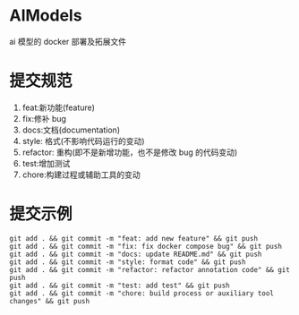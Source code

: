 # AIModels

ai 模型的 docker 部署及拓展文件

# 提交规范

1. feat:新功能(feature)
2. fix:修补 bug
3. docs:文档(documentation)
4. style: 格式(不影响代码运行的变动)
5. refactor: 重构(即不是新增功能，也不是修改 bug 的代码变动)
6. test:增加测试
7. chore:构建过程或辅助工具的变动

# 提交示例

```
git add . && git commit -m "feat: add new feature" && git push
git add . && git commit -m "fix: fix docker compose bug" && git push
git add . && git commit -m "docs: update README.md" && git push
git add . && git commit -m "style: format code" && git push
git add . && git commit -m "refactor: refactor annotation code" && git push
git add . && git commit -m "test: add test" && git push
git add . && git commit -m "chore: build process or auxiliary tool changes" && git push

```
